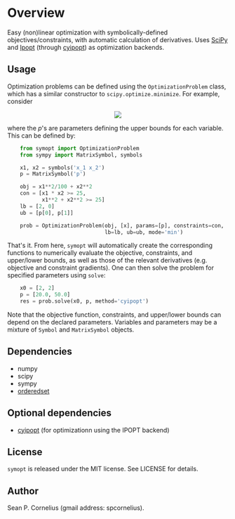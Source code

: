Overview
========

Easy (non)linear optimization with symbolically-defined
objectives/constraints, with automatic calculation of derivatives.
Uses [SciPy](https://www.scipy.org/) and [Ipopt](https://projects.coin-or.org/Ipopt) 
(through [cyipopt](https://github.com/matthias-k/cyipopt)) as optimization backends.

Usage
-----

Optimization problems can be defined using the `OptimizationProblem`
class, which has a similar constructor to `scipy.optimize.minimize`.
For example, consider

<p align="center">
    <img src="https://latex.codecogs.com/gif.latex?\begin{align*}&space;\textrm{minimize}\;\;&space;&x_1^2/100&space;&plus;&space;x_2^2&space;\\&space;\textrm{subject&space;to}\;\;&space;&&space;x_1&space;x_2&space;\geq&space;25&space;\\&space;&&space;x_1^2&space;&plus;&space;x_2^2&space;\geq&space;25&space;\\&space;&&space;2&space;\leq&space;x_1&space;\leq&space;p_1&space;\\&space;&&space;0&space;\leq&space;x_2&space;\leq&space;p_2&space;\\&space;\end{align*}">
</p>

where the *p*'s  are parameters defining the upper bounds for each variable. This can be defined
by:
```python
    from symopt import OptimizationProblem
    from sympy import MatrixSymbol, symbols

    x1, x2 = symbols('x_1 x_2')
    p = MatrixSymbol('p')

    obj = x1**2/100 + x2**2
    con = [x1 * x2 >= 25,
           x1**2 + x2**2 >= 25]
    lb = [2, 0]
    ub = [p[0], p[1]]

    prob = OptimizationProblem(obj, [x], params=[p], constraints=con,
                               lb=lb, ub=ub, mode='min')
```
That's it. From here, `symopt` will automatically create the corresponding functions to
numerically evaluate the objective, constraints, and upper/lower bounds, as well
as those of the relevant derivatives (e.g. objective and constraint gradients). One can then solve the problem for specified parameters using `solve`:
```python
    x0 = [2, 2]
    p = [20.0, 50.0]
    res = prob.solve(x0, p, method='cyipopt')
```
Note that the objective function, constraints, and upper/lower
bounds can depend on the declared parameters. Variables and parameters
may be a mixture of `Symbol` and `MatrixSymbol` objects.

Dependencies
------------
* numpy
* scipy
* sympy
* [orderedset](https://pypi.org/project/orderedset/)

Optional dependencies
---------------------
* [cyipopt](https://github.com/matthias-k/cyipopt) (for optimizationn using the IPOPT backend)


License
-------
`symopt` is released under the MIT license. See LICENSE for details.


Author
------
Sean P. Cornelius (gmail address: spcornelius).
